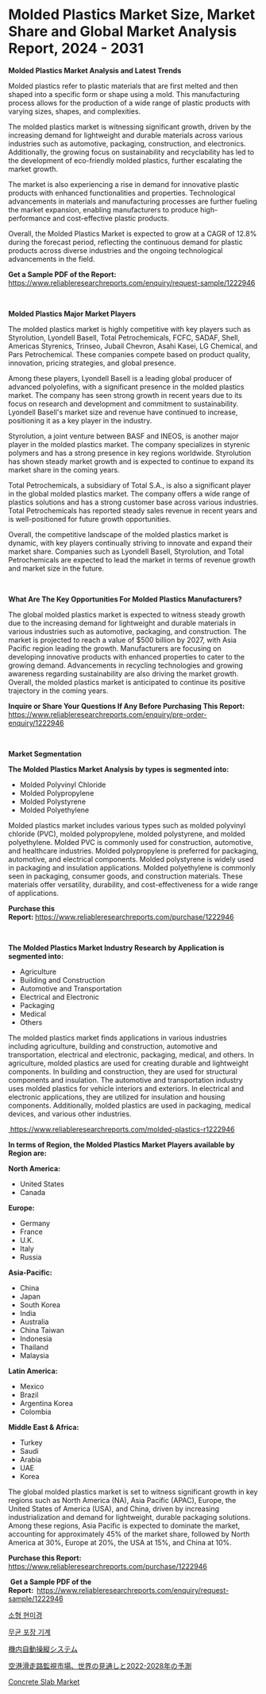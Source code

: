 <p><h1>Molded Plastics Market Size, Market Share and Global Market Analysis Report, 2024 - 2031</h1></p><p><strong>Molded Plastics Market Analysis and Latest Trends</strong></p>
<p><p>Molded plastics refer to plastic materials that are first melted and then shaped into a specific form or shape using a mold. This manufacturing process allows for the production of a wide range of plastic products with varying sizes, shapes, and complexities.</p><p>The molded plastics market is witnessing significant growth, driven by the increasing demand for lightweight and durable materials across various industries such as automotive, packaging, construction, and electronics. Additionally, the growing focus on sustainability and recyclability has led to the development of eco-friendly molded plastics, further escalating the market growth.</p><p>The market is also experiencing a rise in demand for innovative plastic products with enhanced functionalities and properties. Technological advancements in materials and manufacturing processes are further fueling the market expansion, enabling manufacturers to produce high-performance and cost-effective plastic products.</p><p>Overall, the Molded Plastics Market is expected to grow at a CAGR of 12.8% during the forecast period, reflecting the continuous demand for plastic products across diverse industries and the ongoing technological advancements in the field.</p></p>
<p><strong>Get a Sample PDF of the Report:&nbsp;</strong> <a href="https://www.reliableresearchreports.com/enquiry/request-sample/1222946">https://www.reliableresearchreports.com/enquiry/request-sample/1222946</a></p>
<p>&nbsp;</p>
<p><strong>Molded Plastics Major Market Players</strong></p>
<p><p>The molded plastics market is highly competitive with key players such as Styrolution, Lyondell Basell, Total Petrochemicals, FCFC, SADAF, Shell, Americas Styrenics, Trinseo, Jubail Chevron, Asahi Kasei, LG Chemical, and Pars Petrochemical. These companies compete based on product quality, innovation, pricing strategies, and global presence.</p><p>Among these players, Lyondell Basell is a leading global producer of advanced polyolefins, with a significant presence in the molded plastics market. The company has seen strong growth in recent years due to its focus on research and development and commitment to sustainability. Lyondell Basell's market size and revenue have continued to increase, positioning it as a key player in the industry.</p><p>Styrolution, a joint venture between BASF and INEOS, is another major player in the molded plastics market. The company specializes in styrenic polymers and has a strong presence in key regions worldwide. Styrolution has shown steady market growth and is expected to continue to expand its market share in the coming years.</p><p>Total Petrochemicals, a subsidiary of Total S.A., is also a significant player in the global molded plastics market. The company offers a wide range of plastics solutions and has a strong customer base across various industries. Total Petrochemicals has reported steady sales revenue in recent years and is well-positioned for future growth opportunities.</p><p>Overall, the competitive landscape of the molded plastics market is dynamic, with key players continually striving to innovate and expand their market share. Companies such as Lyondell Basell, Styrolution, and Total Petrochemicals are expected to lead the market in terms of revenue growth and market size in the future.</p></p>
<p>&nbsp;</p>
<p><strong>What Are The Key Opportunities For Molded Plastics Manufacturers?</strong></p>
<p><p>The global molded plastics market is expected to witness steady growth due to the increasing demand for lightweight and durable materials in various industries such as automotive, packaging, and construction. The market is projected to reach a value of $500 billion by 2027, with Asia Pacific region leading the growth. Manufacturers are focusing on developing innovative products with enhanced properties to cater to the growing demand. Advancements in recycling technologies and growing awareness regarding sustainability are also driving the market growth. Overall, the molded plastics market is anticipated to continue its positive trajectory in the coming years.</p></p>
<p><strong>Inquire or Share Your Questions If Any Before Purchasing This Report:</strong> <a href="https://www.reliableresearchreports.com/enquiry/pre-order-enquiry/1222946">https://www.reliableresearchreports.com/enquiry/pre-order-enquiry/1222946</a></p>
<p>&nbsp;</p>
<p><strong>Market Segmentation</strong></p>
<p><strong>The Molded Plastics Market Analysis by types is segmented into:</strong></p>
<p><ul><li>Molded Polyvinyl Chloride</li><li>Molded Polypropylene</li><li>Molded Polystyrene</li><li>Molded Polyethylene</li></ul></p>
<p><p>Molded plastics market includes various types such as molded polyvinyl chloride (PVC), molded polypropylene, molded polystyrene, and molded polyethylene. Molded PVC is commonly used for construction, automotive, and healthcare industries. Molded polypropylene is preferred for packaging, automotive, and electrical components. Molded polystyrene is widely used in packaging and insulation applications. Molded polyethylene is commonly seen in packaging, consumer goods, and construction materials. These materials offer versatility, durability, and cost-effectiveness for a wide range of applications.</p></p>
<p><strong>Purchase this Report:&nbsp;</strong><a href="https://www.reliableresearchreports.com/purchase/1222946">https://www.reliableresearchreports.com/purchase/1222946</a></p>
<p>&nbsp;</p>
<p><strong>The Molded Plastics Market Industry Research by Application is segmented into:</strong></p>
<p><ul><li>Agriculture</li><li>Building and Construction</li><li>Automotive and Transportation</li><li>Electrical and Electronic</li><li>Packaging</li><li>Medical</li><li>Others</li></ul></p>
<p><p>The molded plastics market finds applications in various industries including agriculture, building and construction, automotive and transportation, electrical and electronic, packaging, medical, and others. In agriculture, molded plastics are used for creating durable and lightweight components. In building and construction, they are used for structural components and insulation. The automotive and transportation industry uses molded plastics for vehicle interiors and exteriors. In electrical and electronic applications, they are utilized for insulation and housing components. Additionally, molded plastics are used in packaging, medical devices, and various other industries.</p></p>
<p><a href="https://www.reliableresearchreports.com/molded-plastics-r1222946">&nbsp;https://www.reliableresearchreports.com/molded-plastics-r1222946</a></p>
<p><strong>In terms of Region, the Molded Plastics Market Players available by Region are:</strong></p>
<p>
    <p> <strong> North America: </strong>
        <ul>
            <li>United States</li>
            <li>Canada</li>
        </ul>
        </p> 
    <p> <strong> Europe: </strong>
        <ul>
            <li>Germany</li>
            <li>France</li>
            <li>U.K.</li>
            <li>Italy</li>
            <li>Russia</li>
        </ul>
        </p> 
    <p> <strong> Asia-Pacific: </strong>
        <ul>
            <li>China</li>
            <li>Japan</li>
            <li>South Korea</li>
            <li>India</li>
            <li>Australia</li>
            <li>China Taiwan</li>
            <li>Indonesia</li>
            <li>Thailand</li>
            <li>Malaysia</li>
        </ul>
        </p> 
    <p> <strong> Latin America: </strong>
        <ul>
            <li>Mexico</li>
            <li>Brazil</li>
            <li>Argentina Korea</li>
            <li>Colombia</li>
        </ul>
        </p> 
    <p> <strong> Middle East & Africa: </strong>
        <ul>
            <li>Turkey</li>
            <li>Saudi</li>
            <li>Arabia</li>
            <li>UAE</li>
            <li>Korea</li>
        </ul>
    </p>
    </p>
<p><p>The global molded plastics market is set to witness significant growth in key regions such as North America (NA), Asia Pacific (APAC), Europe, the United States of America (USA), and China, driven by increasing industrialization and demand for lightweight, durable packaging solutions. Among these regions, Asia Pacific is expected to dominate the market, accounting for approximately 45% of the market share, followed by North America at 30%, Europe at 20%, the USA at 15%, and China at 10%.</p></p>
<p><strong>Purchase this Report: </strong><a href="https://www.reliableresearchreports.com/purchase/1222946">https://www.reliableresearchreports.com/purchase/1222946</a></p>
<p>&nbsp;<strong>Get a Sample PDF of the Report:&nbsp;&nbsp;</strong><a href="https://www.reliableresearchreports.com/enquiry/request-sample/1222946">https://www.reliableresearchreports.com/enquiry/request-sample/1222946</a></p>
<p><strong></strong></p>
<p><p><a href="https://github.com/johneahan44556754/Market-Research-Report-List-1/blob/main/3980266139899.md">소형 현미경</a></p><p><a href="https://medium.com/@santikaputrianti_63510/%EC%97%90%EC%84%B8%ED%8B%B0-%ED%8F%AC%EC%9E%A5-%EA%B8%B0%EA%B3%84-%EC%8B%9C%EC%9E%A5-%EA%B7%9C%EB%AA%A8-%EC%A0%90%EC%9C%A0%EC%9C%A8-%EB%B0%8F-%ED%8A%B8%EB%A0%8C%EB%93%9C-%EB%B6%84%EC%84%9D-%EB%B3%B4%EA%B3%A0%EC%84%9C-%EC%B5%9C%EC%A2%85-%EC%82%AC%EC%9A%A9%EC%B2%98-%EC%9D%8C%EC%8B%9D-%EC%9D%8C%EB%A3%8C-%EC%9D%98%EC%95%BD%ED%92%88-%EA%B8%B0%ED%83%80-%EC%9B%90%EC%9E%AC%EB%A3%8C%EB%B3%84-2031%EB%85%84%EA%B9%8C%EC%A7%80-%EC%98%88%EC%B8%A1-01efdb1b6dd6">무균 포장 기계</a></p><p><a href="https://github.com/KaliMetz2023/Market-Research-Report-List-1/blob/main/6404216134628.md">機内自動操縦システム</a></p><p><a href="https://medium.com/@stevenhuson95/%E7%A9%BA%E6%B8%AF%E6%BB%91%E8%B5%B0%E8%B7%AF%E7%9B%A3%E8%A6%96%E5%B8%82%E5%A0%B4-%E3%82%B0%E3%83%AD%E3%83%BC%E3%83%90%E3%83%AB%E5%B1%95%E6%9C%9B%E3%81%A82022%E5%B9%B4%E3%81%8B%E3%82%892028%E5%B9%B4%E3%81%BE%E3%81%A7%E3%81%AE%E4%BA%88%E6%B8%AC%E5%B8%82%E5%A0%B4%E5%B1%95%E6%9C%9B-%E5%AE%8C%E5%85%A8%E3%81%AA%E7%94%A3%E6%A5%AD%E5%88%86%E6%9E%90-2024%E5%B9%B4%E3%81%8B%E3%82%892031%E5%B9%B4%E3%81%BE%E3%81%A7-56b43f986963">空港滑走路監視市場、世界の見通しと2022-2028年の予測</a></p><p><a href="https://github.com/HenrietteMills1/Market-Research-Report-List-1/blob/main/concrete-slab-market.md">Concrete Slab Market</a></p></p>